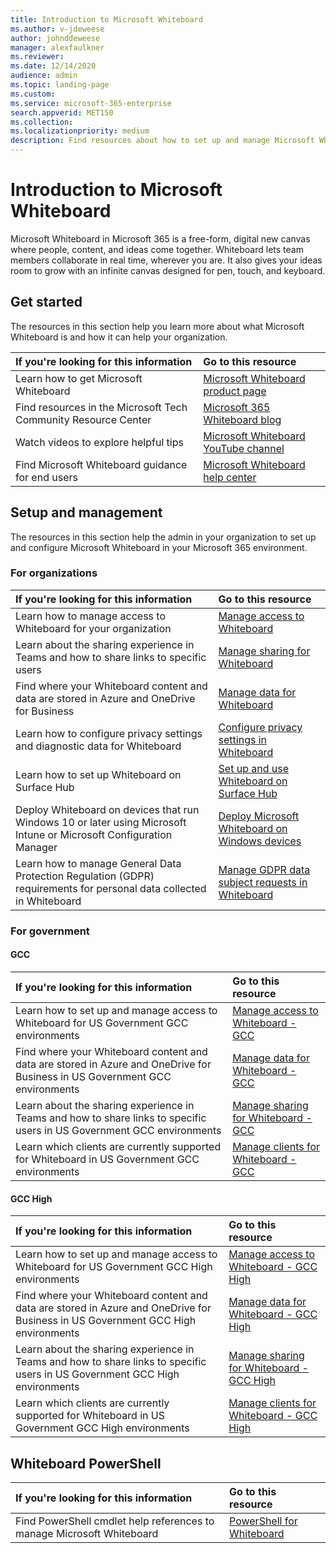 ```yaml
---
title: Introduction to Microsoft Whiteboard
ms.author: v-jdeweese
author: johnddeweese
manager: alexfaulkner
ms.reviewer: 
ms.date: 12/14/2020
audience: admin
ms.topic: landing-page
ms.custom: 
ms.service: microsoft-365-enterprise
search.appverid: MET150
ms.collection: 
ms.localizationpriority: medium
description: Find resources about how to set up and manage Microsoft Whiteboard.
---
```


# Introduction to Microsoft Whiteboard

Microsoft Whiteboard in Microsoft 365 is a free-form, digital new canvas where people, content, and ideas come together. Whiteboard lets team members collaborate in real time, wherever you are. It also gives your ideas room to grow with an infinite canvas designed for pen, touch, and keyboard.

## Get started

The resources in this section help you learn more about what Microsoft Whiteboard is and how it can help your organization.

| If you're looking for this information | Go to this resource |
|:-----|:-----|
|Learn how to get Microsoft Whiteboard|[Microsoft Whiteboard product page](https://www.microsoft.com/en-us/microsoft-365/microsoft-whiteboard/digital-whiteboard-app)|
|Find resources in the Microsoft Tech Community Resource Center|[Microsoft 365 Whiteboard blog](https://techcommunity.microsoft.com/t5/microsoft-365-blog/bg-p/microsoft_365blog/label-name/Microsoft%20Whiteboard)|
|Watch videos to explore helpful tips|[Microsoft Whiteboard YouTube channel](https://www.youtube.com/c/MicrosoftWhiteboard/videos/Microsoft%20Whiteboard)|
|Find Microsoft Whiteboard guidance for end users|[Microsoft Whiteboard help center](https://support.microsoft.com/office/microsoft-whiteboard-help-d236aef8-fcdf-4b5e-b5d7-7f157461e920)|

## Setup and management

The resources in this section help the admin in your organization to set up and configure Microsoft Whiteboard in your Microsoft 365 environment.

### For organizations

| If you're looking for this information | Go to this resource |
|:-----|:-----|
|Learn how to manage access to Whiteboard for your organization|[Manage access to Whiteboard](manage-whiteboard-access-organizations.md) |
|Learn about the sharing experience in Teams and how to share links to specific users  |[Manage sharing for Whiteboard](manage-sharing-organizations.md)  |
|Find where your Whiteboard content and data are stored in Azure and OneDrive for Business  |[Manage data for Whiteboard](manage-data-organizations.md)  |
|Learn how to configure privacy settings and diagnostic data for Whiteboard |[Configure privacy settings in Whiteboard](configure-privacy-settings.md)  |
|Learn how to set up Whiteboard on Surface Hub|[Set up and use Whiteboard on Surface Hub](/surface-hub/whiteboard-collaboration)|
|Deploy Whiteboard on devices that run Windows 10 or later using Microsoft Intune or Microsoft Configuration Manager|[Deploy Microsoft Whiteboard on Windows devices](deploy-on-windows-organizations.md) |
|Learn how to manage General Data Protection Regulation (GDPR) requirements for personal data collected in Whiteboard |[Manage GDPR data subject requests in Whiteboard](gdpr-requests.md)  |

### For government

#### GCC

| If you're looking for this information | Go to this resource |
|:-----|:-----|
|Learn how to set up and manage access to Whiteboard for US Government GCC environments|[Manage access to Whiteboard - GCC](manage-whiteboard-access-gcc.md)|
|Find where your Whiteboard content and data are stored in Azure and OneDrive for Business in US Government GCC environments  |[Manage data for Whiteboard - GCC](manage-data-gcc.md)  |
|Learn about the sharing experience in Teams and how to share links to specific users in US Government GCC environments  |[Manage sharing for Whiteboard - GCC](manage-sharing-gcc.md)  |
|Learn which clients are currently supported for Whiteboard in US Government GCC environments  |[Manage clients for Whiteboard - GCC](manage-clients-gcc.md)       |

#### GCC High

| If you're looking for this information | Go to this resource |
|:-----|:-----|
|Learn how to set up and manage access to Whiteboard for US Government GCC High environments|[Manage access to Whiteboard - GCC High](manage-whiteboard-access-gcc-high.md)|
|Find where your Whiteboard content and data are stored in Azure and OneDrive for Business in US Government GCC High environments  |[Manage data for Whiteboard - GCC High](manage-data-gcc-high.md)  |
|Learn about the sharing experience in Teams and how to share links to specific users in US Government GCC High environments  |[Manage sharing for Whiteboard - GCC High](manage-sharing-gcc-high.md)  |
|Learn which clients are currently supported for Whiteboard in US Government GCC High environments  |[Manage clients for Whiteboard - GCC High](manage-clients-gcc-high.md)       |

## Whiteboard PowerShell

| If you're looking for this information | Go to this resource |
|:-----|:-----|
|Find PowerShell cmdlet help references to manage Microsoft Whiteboard|[PowerShell for Whiteboard](/powershell/module/whiteboard/)|

